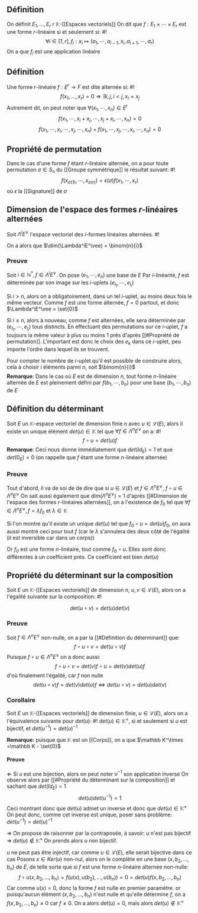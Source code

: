 ## Définition
On définit $E_1, \dots, E_r$ $r$ $\mathbb K$-[[Espaces vectoriels]]
On dit que $f: E_1 \times \cdots \times E_r$ est une forme $r$-linéaire si et seulement si: #!
$$\forall i \in [1, r], f_i: x_i \mapsto(a_1, \cdots,a_{i-1}, x_i, a_{i+1}, \cdots, a_r)$$
On a que $f_i$ est une application linéaire
<!--ID: 1709998087881-->


## Définition
Une forme $r$-linéaire $f: E^r \to F$ est dite alternée si: #!
$$f(x_1, \dots, x_r) = 0 \Rightarrow \exists i,j, i <j, x_i = x_j$$
Autrement dit, on peut noter que $\forall(x_1, \cdots, x_n) \in E^r$
$$f(x_1, \cdots, x_i +x_j, \cdots, x_j +x_i, \cdots, x_n) = 0$$
$$f(x_1, \cdots, x_i, \cdots, x_j, \cdots,  x_n) +f(x_1,\cdots, x_j, \cdots, x_i,\cdots, x_n) = 0$$
<!--ID: 1709998087888-->

## Propriété de permutation
Dans le cas d'une forme $f$ étant $r$-linéaire alternée, on a pour toute permutation $\sigma \in S_n$ du [[Groupe symmétrique]] le résultat suivant: #!
$$f(x_{\sigma(1)}, \cdots, x_{\sigma(r)}) = \epsilon(\sigma)f(x_1, \cdots, x_r)$$
où $\epsilon$ la [[Signature]] de $\sigma$
<!--ID: 1709999896083-->


## Dimension de l'espace des formes $r$-linéaires alternées
Soit $\Lambda^iE^\vee$ l'espace vectoriel des $i$-formes linéaires alternées. #!

On a alors que $\dim(\Lambda^iE^\vee) = \binom{n}{i}$ 
<!--ID: 1709999896090-->


### Preuve
Soit $i \in \mathbb N^*, f \in \Lambda^iE^\vee$. On pose $(e_1, \cdots, e_n)$ une base de $E$
Par $i$-linéarité, $f$ est déterminée par son image sur les $i$-uplets $(e_{l_1}, \cdots, e_{l_i})$

Si $i > n$, alors on a obligatoirement, dans un tel $i$-uplet, au moins deux fois le même vecteur.
Comme $f$ est une forme alternée, $f = 0$ partout, et donc $\Lambda^iE^\vee = \set{0}$

Si $i \leq n$, alors à nouveau, comme $f$ est alternées, elle sera déterminée par $(e_{l_1}, \cdots, e_{l_i})$ tous distincts.
En effectuant des permutations sur ce $i$-uplet, $f$ a toujours la même valeur à plus ou moins 1 près d'après [[#Propriété de permutation]]. L'important  est donc le choix des $e_k$ dans ce $i$-uplet, peu importe l'ordre dans lequel ils se trouvent.

Pour compter le nombre de $i$-uplet qu'il est possible de construire alors, cela à choisir $i$ éléments parmi $n$, soit $\binom{n}{i}$ 
$$\tag*{$\blacksquare$}$$
**Remarque**: Dans le cas où $E$ est de dimension $n$, tout forme $n$-linéaire alternée de $E$ est pleinement défini par $f(b_1, \cdots, b_n)$ pour une base $(b_1, \cdots, b_n)$ de $E$ 

## Définition du déterminant
Soit $E$ un $\mathbb K$-espace vectoriel de dimension finie $n$ avec $u \in \mathcal{L}(E)$, alors il existe un unique élément $det(u) \in \mathbb K$ tel que $\forall f \in \Lambda^nE^\vee$ on a: #!
$$f \circ u = det(u)f$$
**Remarque**:
Ceci nous donne immédiatement que $det(Id_E) = 1$ et que $det(0_E) = 0$ (on rappelle que $f$ étant une forme $n$-linéaire alternée)
<!--ID: 1709999896094-->

### Preuve
Tout d'abord, il va de soi de de dire que si $u \in \mathcal L(E)$ et $f \in \Lambda^n E^\vee$, $f \circ u \in \Lambda^nE^\vee$
On sait aussi également que $dim(\Lambda ^nE^\vee) = 1$ d'après [[#Dimension de l'espace des formes $r$-linéaires alternées]], on a l'existence de $f_0$ tel que $\forall f \in \Lambda^nE^\vee, f= \lambda f_0$ et $\lambda \in \mathbb K$

Si l'on montre qu'il existe un unique $det(u)$ tel que $f_0 \circ u = det(u)f_0$, on aura aussi montré ceci pour tout $f$ (car le $\lambda$ s'annulera des deux côté de l'égalité (il est inversible car dans un corps))

Or $f_0$ est une forme $n$-linéaire, tout comme $f_0 \circ u$. Elles sont donc différentes à un coefficient près. Ce coefficient est bien $det(u)$

## Propriété du déterminant sur la composition
Soit $E$ un $\mathbb K$-[[Espaces vectoriels]] de dimension $n$, $u,v \in \mathcal L(E)$, alors on a l'égalité suivante sur la composition: #!

$$det(u \circ v ) = det(u)det(v)$$

### Preuve
Soit $f \in \Lambda^nE^\vee$ non-nulle, on a par la [[#Définition du déterminant]] que:
$$f \circ u \circ v = det(u\circ v)f$$
Puisque $f \circ u \in \Lambda^nE^\vee$ on a donc aussi:
$$f \circ u \circ v = det(v)f \circ u = det(v)det(u)f$$
d'où finalement l'égalité, car $f$ non nulle
$$det(u\circ v)f = det(v)det(u)f \Leftrightarrow det(u \circ v) = det(u)det(v)$$

### Corollaire
Soit $E$ un $\mathbb K$-[[Espaces vectoriels]] de dimension finie, $u \in \mathcal L(E)$, alors on a l'équivalence suivante pour $det(u)$: #!
$det(u) \in \mathbb K^\times$, si et seulement si $u$ est bijectif, et $det(u^{-1}) = det(u)^{-1}$

**Remarque:** puisque que $\mathbb K$ est un [[Corps]], on a que $\mathbb K^\times =\mathbb K - \set{0}$
#### Preuve
$\Leftarrow$
Si $u$ est une bijection, alors on peut noter $u^{-1}$ son application inverse
On observe alors par [[#Propriété du déterminant sur la composition]] et sachant que $det(Id_E) = 1$
$$det(u)det(u^{-1}) = 1$$
Ceci montrant donc que $det(u)$ admet un inverse et donc que $det(u) \in \mathbb K^\times$
On peut donc, comme cet inverse est unique, poser sans problème: $det(u^{-1}) = det(u)^{-1}$

$\Rightarrow$
On propose de raisonner par la contraposée, à savoir: $u$ n'est pas bijectif $\Rightarrow$ $det(u) \not \in \mathbb K^\times$ 
On prends alors $u$ non bijectif.

$u$ ne peut pas être injectif, car comme $u \in \mathcal L(E)$, elle serait bijective dans ce cas
Posons $x \in Ker(u)$ non-nul, alors on le complète en une base $(x, b_2, \dots, b_n)$ de $E$, de telle sorte que si $f$ est une forme $n$-linéaire alternée non-nulle:
$$f \circ u (x, b_2, \dots, b_n) = f(u(x), u(b_2), \dots, u(b_n)) = 0 = det(u)f(x, b_2, \dots, b_n)$$
Car comme $u(x) = 0$, donc la forme $f$ est nulle en premier paramètre.
or puisqu'aucun élément $(x, b_2, \dots, b_n)$ n'est nulle et qu'elle détermine $f$, on a $f(x, b_2, \dots, b_n) \not = 0$ car $f \not = 0$.
On a alors $det(u) = 0$, mais alors $det(u) \not \in \mathbb K^\times$

